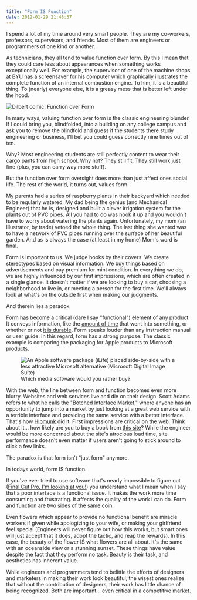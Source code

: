 ```yaml
---
title: "Form IS Function"
date: 2012-01-29 21:48:57
---
```


I spend a lot of my time around very smart people. They are my co-workers, professors, supervisors, and friends. Most of them are engineers or programmers of one kind or another.

As technicians, they all tend to value function over form. By this I mean that they could care less about appearances when something works exceptionally well. For example, the supervisor of one of the machine shops at BYU has a screensaver for his computer which graphically illustrates the complete function of an internal combustion engine. To him, it is a beautiful thing. To (nearly) everyone else, it is a greasy mess that is better left under the hood.

![Dilbert comic: Function over Form]({{site.url}}/assets/images/dilbert-function-over-form.jpg)

In many ways, valuing function over form is the classic engineering blunder. If I could bring you, blindfolded, into a building on any college campus and ask you to remove the blindfold and guess if the students there study engineering or business, I'll bet you could guess correctly nine times out of ten.

Why? Most engineering students are still perfectly content to wear their cargo pants from high school. Why not? They still fit. They still work just fine (plus, you can carry way more stuff).

But the function over form oversight does more than just affect ones social life. The rest of the world, it turns out, values form.

My parents had a series of raspberry plants in their backyard which needed to be regularly watered. My dad being the genius (and Mechanical Engineer) that he is, designed and built a clever irrigation system for the plants out of PVC pipes. All you had to do was hook it up and you wouldn't have to worry about watering the plants again. Unfortunately, my mom (an Illustrator, by trade) vetoed the whole thing. The last thing she wanted was to have a network of PVC pipes running over the surface of her beautiful garden. And as is always the case (at least in my home) Mom's word is final.

Form is important to us. We judge books by their covers. We create stereotypes based on visual information. We buy things based on advertisements and pay premium for mint condition. In everything we do, we are highly influenced by our first impressions, which are often created in a single glance. It doesn't matter if we are looking to buy a car, choosing a neighborhood to live in, or meeting a person for the first time. We'll always look at what's on the outside first when making our judgments.

And therein lies a paradox.

Form has become a critical (dare I say "functional") element of any product. It conveys information, like the <a href="http://farm4.static.flickr.com/3578/3476257463_33a6befe9d.jpg" target="_blank" rel="noopener noreferrer">amount of time</a> that went into something, or whether or not <a href="http://www.rei.com/zoom/ii/6558b8e0-9b89-488c-beee-1ea43959dc29.jpg/440" target="_blank" rel="noopener noreferrer" title="trust me... it is.">it is durable</a>. Form speaks louder than any instruction manual or user guide. In this regard, form has a strong purpose. The classic example is comparing the packaging for Apple products to Microsoft products.

<figure class="center">
  <img src="{{site.url}}/assets/images/apple-packaging-vs-microsoft-packaging.jpg" alt="An Apple software package (iLife) placed side-by-side with a less attractive Microsoft alternative (Microsoft Digital Image Suite)" />
  <figcaption>Which media software would you rather buy?</figcaption>
</figure>

With the web, the line between form and function becomes even more blurry. Websites and web services live and die on their design. Scott Adams refers to what he calls the "<a href="http://dilbert.com/blog/entry/botched_interface_market/" target="_blank" rel="noopener noreferrer" title="And no, he's not kidding!">Botched Interface Market</a>," where anyone has an opportunity to jump into a market by just looking at a great web service with a terrible interface and providing the same service with a better interface. That's how <a href="http://hipmunk.com" target="_blank" rel="noopener noreferrer" title="Because Orbitz was too complicated...">Hipmunk </a>did it. First impressions are critical on the web. Think about it... how likely are you to buy a book from <a href="http://www.buybookscheaper.com/" target="_blank" rel="noopener noreferrer">this site</a>? While the engineer would be more concerned about the site's atrocious load time, site performance doesn't even matter if users aren't going to stick around to click a few links.

The paradox is that form isn't "just form" anymore.

In todays world, form IS function.

If you've ever tried to use software that's nearly impossible to figure out (<a href="http://mos.futurenet.com/techradar/Review%20images/MacFormat/MAC%20213/MAC213.rev_final.screenshot2.jpg" target="_blank" rel="noopener noreferrer" title="This interface is a beast.">Final Cut Pro, I'm looking at you!</a>) you understand what I mean when I say that a poor interface is a functional issue. It makes the work more time consuming and frustrating. It affects the quality of the work I can do. Form and function are two sides of the same coin.

Even flowers which appear to provide no functional benefit are miracle workers if given while apologizing to your wife, or making your girlfriend feel special (Engineers will never figure out how this works, but smart ones will just accept that it does, adopt the tactic, and reap the rewards). In this case, the beauty of the flower IS what flowers are all about. It's the same with an oceanside view or a stunning sunset. These things have value despite the fact that they perform no task. Beauty is their task, and aesthetics has inherent value.

While engineers and programmers tend to belittle the efforts of designers and marketers in making their work look beautiful, the wisest ones realize that without the contribution of designers, their work has little chance of being recognized. Both are important... even critical in a competitive market.

